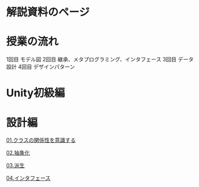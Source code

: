 # 解説資料のページ

# 授業の流れ
1回目 モデル図
2回目 継承、メタプログラミング、インタフェース
3回目 データ設計
4回目 デザインパターン


# Unity初級編



# 設計編

[01.クラスの関係性を意識する](/EducationText/設計/01-クラスの関係性を意識する.md)  


[02.抽象化](/EducationText/設計/02-抽象化.md)  


[03.派生](/EducationText/設計/03-派生.md)  


[04.インタフェース](/EducationText/設計/04-インタフェース.md)  
